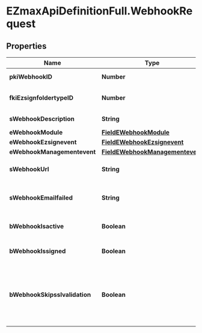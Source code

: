 # EZmaxApiDefinitionFull.WebhookRequest

## Properties

Name | Type | Description | Notes
------------ | ------------- | ------------- | -------------
**pkiWebhookID** | **Number** | The unique ID of the Webhook | [optional] 
**fkiEzsignfoldertypeID** | **Number** | The unique ID of the Ezsignfoldertype. | [optional] 
**sWebhookDescription** | **String** | The description of the Webhook | 
**eWebhookModule** | [**FieldEWebhookModule**](FieldEWebhookModule.md) |  | 
**eWebhookEzsignevent** | [**FieldEWebhookEzsignevent**](FieldEWebhookEzsignevent.md) |  | [optional] 
**eWebhookManagementevent** | [**FieldEWebhookManagementevent**](FieldEWebhookManagementevent.md) |  | [optional] 
**sWebhookUrl** | **String** | The URL of the Webhook callback | 
**sWebhookEmailfailed** | **String** | The email that will receive the Webhook in case all attempts fail | 
**bWebhookIsactive** | **Boolean** | Whether the Webhook is active or not | 
**bWebhookIssigned** | **Boolean** | Whether the requests will be signed or not | [optional] 
**bWebhookSkipsslvalidation** | **Boolean** | Wheter the server&#39;s SSL certificate should be validated or not. Not recommended to skip for production use | 


